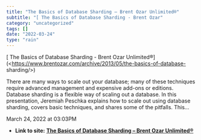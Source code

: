 ```yaml
---
title: "The Basics of Database Sharding – Brent Ozar Unlimited®"
subtitle: "[ The Basics of Database Sharding - Brent Ozar"
category: "uncategorized"
tags: []
date: "2022-03-24"
type: "rain"
---
```

[ The Basics of Database Sharding - Brent Ozar
Unlimited®](<https://www.brentozar.com/archive/2013/05/the-basics-of-database-
sharding/>)

There are many ways to scale out your database; many of these techniques
require advanced management and expensive add-ons or editions. Database
sharding is a flexible way of scaling out a database. In this presentation,
Jeremiah Peschka explains how to scale out using database sharding, covers
basic techniques, and shares some of the pitfalls. This…

March 24, 2022 at 03:03PM


* **Link to site:** **[The Basics of Database Sharding – Brent Ozar Unlimited®](None)**